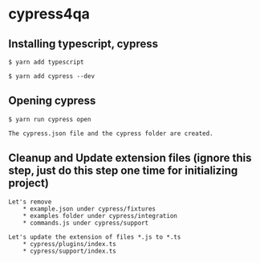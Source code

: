 # cypress4qa

## Installing typescript, cypress

    $ yarn add typescript

    $ yarn add cypress --dev

## Opening cypress

    $ yarn run cypress open

    The cypress.json file and the cypress folder are created.

## Cleanup and Update extension files (ignore this step, just do this step one time for initializing project)

    Let's remove
        * example.json under cypress/fixtures
        * examples folder under cypress/integration
        * commands.js under cypress/support
    
    Let's update the extension of files *.js to *.ts
        * cypress/plugins/index.ts
        * cypress/support/index.ts


